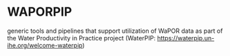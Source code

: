 # WAPORPIP
generic tools and pipelines that support utilization of WaPOR data as part of  the Water Productivity in Practice project (WaterPIP: https://waterpip.un-ihe.org/welcome-waterpip)
